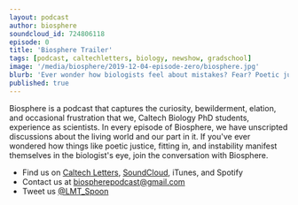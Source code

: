 ```yaml
---
layout: podcast
author: biosphere
soundcloud_id: 724806118
episode: 0
title: 'Biosphere Trailer'
tags: [podcast, caltechletters, biology, newshow, gradschool]
image: '/media/biosphere/2019-12-04-episode-zero/biosphere.jpg'
blurb: 'Ever wonder how biologists feel about mistakes? Fear? Poetic justice? Tune in to Biosphere to join the conversation!'
published: true
---
```


Biosphere is a podcast that captures the curiosity, bewilderment, elation, and occasional frustration that we, Caltech Biology PhD students, experience as scientists. In every episode of Biosphere, we have unscripted discussions about the living world and our part in it. If you've ever wondered how things like poetic justice, fitting in, and instability manifest themselves in the biologist's eye, join the conversation with Biosphere.

- Find us on <a href="https://caltechletters.github.io/podcasts/" target="_blank">Caltech Letters</a>, <a href="https://soundcloud.com/caltechletters" target="_blank">SoundCloud</a>, iTunes, and Spotify
- Contact us at [biospherepodcast@gmail.com](mailto:biospherepodcast@gmail.com)
- Tweet us <a href="https://twitter.com/LMT_Spoon" target="_blank">@LMT_Spoon</a>
